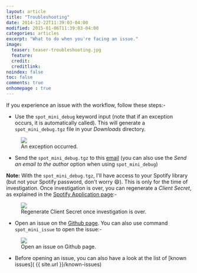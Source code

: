 ```yaml
---
layout: article
title: "Troubleshooting"
date: 2014-12-22T11:39:03-04:00
modified: 2015-01-06T11:39:03-04:00
categories: articles
excerpt: "What to do when you're facing an issue."
image:
  teaser: teaser-troubleshooting.jpg
  feature:
  credit:
  creditlink:
noindex: false
toc: false
comments: true
onhomepage : true
---
```


If you experience an issue with the workflow, follow these steps:-

* Use the `spot_mini_debug` keyword input (note that if an exception occurs, it is automatically called). This will generate a `spot_mini_debug.tgz` file in your _Downloads_ directory.

<figure>
	<img src="{{ site.url }}/images/troubleshooting1.jpg"></a>
	<figcaption>An exception occurred.</figcaption>
</figure>

* Send the `spot_mini_debug.tgz` to this [email](mailto:alfred.spotify.mini.player@gmail.com) (you can also use the _Send an email to the author_ option when using `spot_mini_debug`)

<a name="note_regenerate_client_secret"></a>
**Note:** With the `spot_mini_debug.tgz`, I'll have access to your Spotify library (but not your Spotify password, don't worry :smile:). This is only for the time of investigation. Once investigation is over, you can regenerate a _Client Secret_, as explained in the [Spotify Application page](https://developer.spotify.com/my-applications):-

<figure>
	<img src="{{ site.url }}/images/troubleshooting2.jpg"></a>
	<figcaption>Regenerate Client Secret once investigation is over.</figcaption>
</figure>


* Open an issue on the [Github page](https://github.com/vdesabou/alfred-spotify-mini-player/issues/new). You can also use command `spot_mini_issue` to open the issue:-

<figure>
	<img src="{{ site.url }}/images/troubleshooting3.jpg"></a>
	<figcaption>Open an issue on Github page.</figcaption>
</figure>

* Before opening an issue, you can also have a look at the list of [known issues]( {{ site.url }}/known-issues)